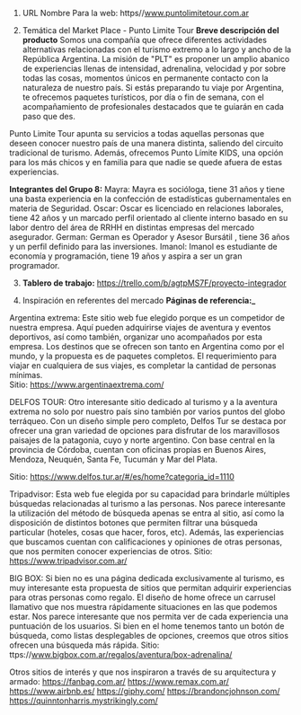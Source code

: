 1) URL
Nombre Para la web: https//www.puntolimitetour.com.ar
 
 
2) Temática del Market Place - Punto Limite Tour
**Breve descripción del producto**
 Somos una compañía que ofrece diferentes actividades alternativas relacionadas con el turismo extremo a lo largo y ancho de la República Argentina.
 La misión de "PLT" es proponer un amplio abanico de experiencias llenas de intensidad, adrenalina, velocidad y por sobre todas las cosas, momentos únicos en permanente contacto con la naturaleza de nuestro país.
 Si estás preparando tu viaje por Argentina, te ofrecemos paquetes turísticos, por día o fin de semana, con el acompañamiento de profesionales destacados que te guiarán en cada paso que des.
 
 Punto Limite Tour apunta su servicios a todas aquellas personas que deseen conocer nuestro país de una manera distinta, saliendo del circuito tradicional de turismo. Además, ofrecemos Punto Límite KIDS, una opción para los más chicos y en familia para que nadie se quede afuera de estas experiencias.
 
 
**Integrantes del Grupo 8:**
Mayra:
Mayra es socióloga, tiene 31 años y tiene una basta experiencia en la confección de estadísticas gubernamentales en materia de Seguridad.
Oscar:
Oscar es licenciado en relaciones laborales, tiene 42 años y un marcado perfil orientado al cliente interno basado en su labor dentro del área de RRHH en distintas empresas del mercado asegurador.
German:
German es Operador y Asesor Bursátil , tiene 36 años y un perfil definido para las inversiones.
Imanol:
Imanol es estudiante de economía y programación, tiene 19 años y aspira a ser un gran programador.
 
 
3) **Tablero de trabajo:**
https://trello.com/b/agtpMS7F/proyecto-integrador

4) Inspiración en referentes del mercado
**Páginas de referencia:_**
 
Argentina extrema:
Este sitio web fue elegido porque es un competidor de nuestra empresa. Aquí pueden adquirirse viajes de aventura y eventos deportivos, así como también, organizar uno acompañados por esta empresa. Los destinos que se ofrecen son tanto en Argentina como por el mundo, y la propuesta es de paquetes completos. El requerimiento para viajar en cualquiera de sus viajes, es completar la cantidad de personas mínimas.  
Sitio: https://www.argentinaextrema.com/ 
 
DELFOS TOUR:
Otro interesante sitio dedicado al turismo y a la aventura extrema no solo por nuestro país sino también por varios puntos del globo terráqueo. Con un diseño simple pero completo, Delfos Tur se destaca por ofrecer una gran variedad de opciones para disfrutar de los maravillosos paisajes de la patagonia, cuyo y norte argentino. Con base central en la provincia de Córdoba, cuentan con oficinas propias en Buenos Aires, Mendoza, Neuquén, Santa Fe, Tucumán y Mar del Plata.
 
Sitio: https://www.delfos.tur.ar/#/es/home?categoria_id=1110 
 
 
Tripadvisor:
Esta web fue elegida por su capacidad para brindarle múltiples búsquedas relacionadas al turismo a las personas. Nos parece interesante la utilización del método de búsqueda apenas se entra al sitio, así como la disposición de distintos botones que permiten filtrar una búsqueda particular (hoteles, cosas que hacer, foros, etc). Además, las experiencias que buscamos cuentan con calificaciones y opiniones de otras personas, que nos permiten conocer experiencias de otros.
Sitio: https://www.tripadvisor.com.ar/ 
 
BIG BOX:
Si bien no es una página dedicada exclusivamente al turismo, es muy interesante esta propuesta de sitios que permitan adquirir experiencias para otras personas como regalo.
El diseño de home ofrece un carrusel llamativo que nos muestra rápidamente situaciones en las que podemos estar. Nos parece interesante que nos permita ver de cada experiencia una puntuación de los usuarios. Si bien en el home tenemos tanto un botón de búsqueda, como listas desplegables de opciones, creemos que otros sitios ofrecen una búsqueda más rápida.
Sitio: ttps://www.bigbox.com.ar/regalos/aventura/box-adrenalina/ 
 
 
Otros sitios de interés y que nos inspiraron a través de su arquitectura y armado:
https://fanbag.com.ar/
https://www.remax.com.ar/ 
https://www.airbnb.es/ 
https://giphy.com/ 
https://brandoncjohnson.com/ 
https://quinntonharris.mystrikingly.com/ 
 
